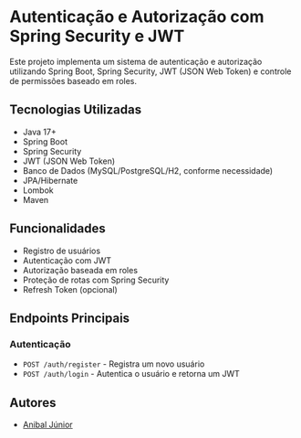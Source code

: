 # Autenticação e Autorização com Spring Security e JWT

Este projeto implementa um sistema de autenticação e autorização utilizando Spring Boot, Spring Security, JWT (JSON Web Token) e controle de permissões baseado em roles.

## Tecnologias Utilizadas

- Java 17+
- Spring Boot
- Spring Security
- JWT (JSON Web Token)
- Banco de Dados (MySQL/PostgreSQL/H2, conforme necessidade)
- JPA/Hibernate
- Lombok
- Maven

## Funcionalidades

- Registro de usuários
- Autenticação com JWT
- Autorização baseada em roles
- Proteção de rotas com Spring Security
- Refresh Token (opcional)

## Endpoints Principais

### Autenticação

- `POST /auth/register` - Registra um novo usuário
- `POST /auth/login` - Autentica o usuário e retorna um JWT


## Autores

- [Anibal Júnior](https://github.com/anibaljuniorpg)



